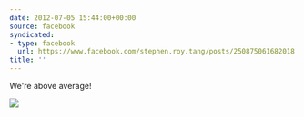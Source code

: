 ```yaml
---
date: 2012-07-05 15:44:00+00:00
source: facebook
syndicated:
- type: facebook
  url: https://www.facebook.com/stephen.roy.tang/posts/250875061682018
title: ''
---
```


We're above average! 

![](http://i.imgur.com/rigsS.png)